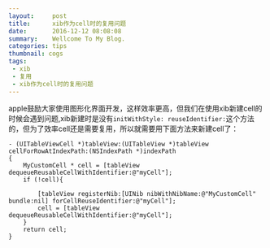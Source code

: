 ```yaml
---
layout:     post
title:      xib作为cell时的复用问题
date:       2016-12-12 08:08:08
summary:    Wellcome To My Blog.
categories: tips
thumbnail: cogs
tags:
 - xib
 - 复用
 - xib作为cell时的复用问题
---
```

apple鼓励大家使用图形化界面开发，这样效率更高，但我们在使用xib新建cell的时候会遇到问题,xib新建时是没有`initWithStyle: reuseIdentifier:`这个方法的，但为了效率cell还是需要复用，所以就需要用下面方法来新建cell了：

```
- (UITableViewCell *)tableView:(UITableView *)tableView cellForRowAtIndexPath:(NSIndexPath *)indexPath
{
    MyCustomCell * cell = [tableView dequeueReusableCellWithIdentifier:@"myCell"];
    if (!cell){
    
        [tableView registerNib:[UINib nibWithNibName:@"MyCustomCell" bundle:nil] forCellReuseIdentifier:@"myCell"];
        cell = [tableView dequeueReusableCellWithIdentifier:@"myCell"];
    }
    return cell;
}
```




